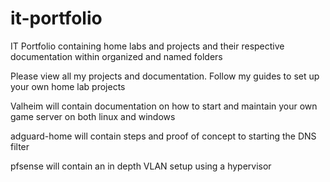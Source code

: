 # it-portfolio
IT Portfolio containing home labs and projects and their respective documentation within organized and named folders

Please view all my projects and documentation. Follow my guides to set up your own home lab projects

Valheim will contain documentation on how to start and maintain your own game server on both linux and windows

adguard-home will contain steps and proof of concept to starting the DNS filter

pfsense will contain an in depth VLAN setup using a hypervisor

